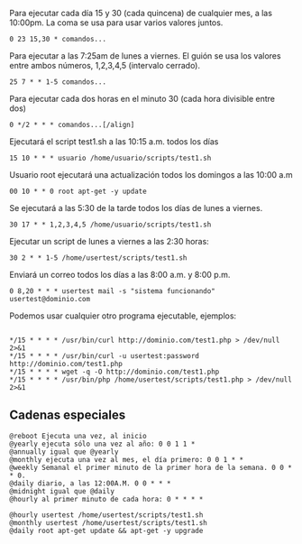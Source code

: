 Para ejecutar cada día 15 y 30 (cada quincena) de cualquier mes, a las 10:00pm. La coma se usa para usar varios valores juntos.
```shell
0 23 15,30 * comandos...
```
Para ejecutar a las 7:25am de lunes a viernes. El guión se usa los valores entre ambos números, 1,2,3,4,5 (intervalo cerrado).
```shell
25 7 * * 1-5 comandos...
```
Para ejecutar cada dos horas en el minuto 30 (cada hora divisible entre dos)
```shell
0 */2 * * * comandos...[/align]
```
Ejecutará el script test1.sh a las 10:15 a.m. todos los días

```shell
15 10 * * * usuario /home/usuario/scripts/test1.sh
```

Usuario root ejecutará una actualización todos los domingos a las 10:00 a.m

```shell
00 10 * * 0 root apt-get -y update
```

Se ejecutará a las 5:30 de la tarde todos los días de lunes a viernes.
```shell
30 17 * * 1,2,3,4,5 /home/usuario/scripts/test1.sh
```

Ejecutar un script de lunes a viernes a las 2:30 horas:
```shell
30 2 * * 1-5 /home/usertest/scripts/test1.sh
```

Enviará un correo todos los días a las 8:00 a.m. y 8:00 p.m.
```shell
0 8,20 * * * usertest mail -s "sistema funcionando" usertest@dominio.com
```


Podemos usar cualquier otro programa ejecutable, ejemplos:
```shell

*/15 * * * * /usr/bin/curl http://dominio.com/test1.php > /dev/null 2>&1
*/15 * * * * /usr/bin/curl -u usertest:password http://dominio.com/test1.php
*/15 * * * * wget -q -O http://dominio.com/test1.php
*/15 * * * * /usr/bin/php /home/usertest/scripts/test1.php > /dev/null 2>&1
```

## Cadenas especiales
```shell
@reboot Ejecuta una vez, al inicio
@yearly ejecuta sólo una vez al año: 0 0 1 1 *
@annually igual que @yearly
@monthly ejecuta una vez al mes, el día primero: 0 0 1 * *
@weekly Semanal el primer minuto de la primer hora de la semana. 0 0 * * 0.
@daily diario, a las 12:00A.M. 0 0 * * *
@midnight igual que @daily
@hourly al primer minuto de cada hora: 0 * * * *
```

```shell
@hourly usertest /home/usertest/scripts/test1.sh
@monthly usertest /home/usertest/scripts/test1.sh
@daily root apt-get update && apt-get -y upgrade
```